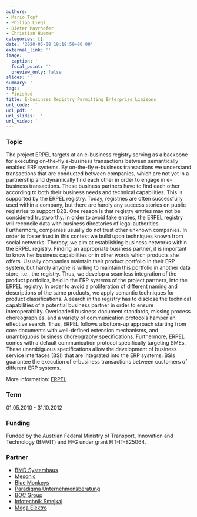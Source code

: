```yaml
---
authors:
- Mario Topf
- Philipp Liegl
- Dieter Mayrhofer
- Christian Huemer
categories: []
date: '2020-05-08 18:18:59+00:00'
external_link: ''
image:
  caption: ''
  focal_point: ''
  preview_only: false
slides: ''
summary: ''
tags:
- Finished
title: E-business Registry Permitting Enterprise Liaisons
url_code: ''
url_pdf: ''
url_slides: ''
url_video: ''
---
```


### Topic

The project ERPEL targets at an e-business registry serving as a backbone for executing on-the-fly e-business transactions between semantically enabled ERP systems. By on-the-fly e-business transactions we understand transactions that are conducted between companies, which are not yet in a partnership and dynamically find each other in order to engage in e-business transactions. These business partners have to find each other according to both their business needs and technical capabilities. This is supported by the ERPEL registry. Today, registries are often successfully used within a company, but there are hardly any success stories on public registries to support B2B. One reason is that registry entries may not be considered trustworthy. In order to avoid fake entries, the ERPEL registry will reconcile data with business directories of legal authorities. Furthermore, companies usually do not trust other unknown companies. In order to foster trust in this context we build upon techniques known from social networks. Thereby, we aim at establishing business networks within the ERPEL registry. Finding an appropriate business partner, it is important to know her business capabilities or in other words which products she offers. Usually companies maintain their product portfolio in their ERP system, but hardly anyone is willing to maintain this portfolio in another data store, i.e., the registry. Thus, we develop a seamless integration of the product portfolios, held in the ERP systems of the project partners, into the ERPEL registry. In order to avoid a proliferation of different naming and descriptions of the same products, we apply semantic techniques for product classifications. A search in the registry has to disclose the technical capabilities of a potential business partner in order to ensure interoperability. Overloaded business document standards, missing process choreographies, and a variety of communication protocols hamper an effective search. Thus, ERPEL follows a bottom-up approach starting from core documents with well-defined extension mechanisms, and unambiguous business choreography specifications. Furthermore, ERPEL comes with a default communication protocol specifically targeting SMEs. These unambiguous specifications allow the development of business service interfaces (BSI) that are integrated into the ERP systems. BSIs guarantee the execution of e-business transactions between customers of different ERP systems.

More information: [ERPEL](http://www.erpel.at/)

### Term

01.05.2010 - 31.10.2012

### Funding

Funded by the Austrian Federal Ministry of Transport, Innovation and Technology (BMVIT) and FFG under grant FIT-IT-825064.

### Partner

<ul class="partnerList"><li><a href="http://www.bmd.at">BMD Systemhaus</a></li><li><a href="http://www.mesonic.at">Mesonic</a></li><li><a href="http://www.bluemonkeys.at">Blue Monkeys</a></li><li><a href="http://www.paradigma.at">Paradigma Unternehmensberatung</a></li><li><a href="http://www.boc-group.com/at">BOC Group</a></li><li><a href="http://www.infotechnik-smejkal.at">Infotechnik Smejkal</a></li><li><a href="http://www.megaelektro.at/">Mega Elektro</a></li></ul>